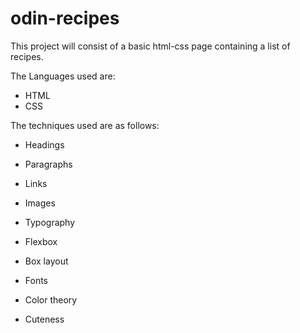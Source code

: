 # odin-recipes

This project will consist of a basic html-css page containing a list of recipes.

The Languages used are:

- HTML
- CSS

The techniques used are as follows:

- Headings
- Paragraphs
- Links
- Images
- Typography

- Flexbox
- Box layout
- Fonts
- Color theory
- Cuteness
